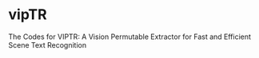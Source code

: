 # vipTR
The Codes for VIPTR: A Vision Permutable Extractor for Fast and Efficient Scene Text Recognition
